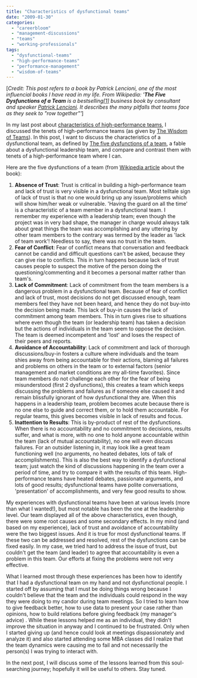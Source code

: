 ```yaml
---
title: "Characteristics of dysfunctional teams"
date: "2009-01-30"
categories: 
  - "careerbloom"
  - "management-discussions"
  - "teams"
  - "working-professionals"
tags: 
  - "dysfunctional-teams"
  - "high-performance-teams"
  - "performance-management"
  - "wisdom-of-teams"
---
```


\[_Credit: This post refers to a book by Patrick Lencioni, one of the most influencial books I have read in my life. From Wikipedia: '___**The Five Dysfunctions of a Team**_ is a bestselling[\[1\]](#cite_note-0) business book by consultant and speaker [Patrick Lencioni](/wiki/Patrick_Lencioni "Patrick Lencioni"). It describes the many pitfalls that teams face as they seek to "row together"'_\]

In my last post about [characteristics of high-performance teams](http://careermanagement.wordpress.com/2009/01/28/characteristics-of-high-performance-teams/), I discussed the tenets of high-performance teams (as given by [The Wisdom of Teams](http://www.wisdomofteams.com/)). In this post, I want to discuss the characteristics of a dysfunctional team, as defined by [The five dysfunctions of a team](http://www.tablegroup.com/books/dysfunctions/), a fable about a dysfunctional leadership team, and compare and contrast them with tenets of a high-performance team where I can.

Here are the five dysfunctions of a team (from [Wikipedia article](http://en.wikipedia.org/wiki/The_Five_Dysfunctions_of_a_Team) about the book):

1. **Absence of Trust**: Trust is critical in building a high-performance team and lack of trust is very visible in a dysfunctional team. Most telltale sign of lack of trust is that no one would bring up any issue/problems which will show him/her weak or vulnerable. 'Having the guard on all the time' is a characteristic of a team member in a dysfunctional team. I remember my experience with a leadership team; even though the project was in very bad shape, the manager in charge would always talk about great things the team was accomplishing and any uttering by other team members to the contrary was termed by the leader as 'lack of team work'! Needless to say, there was no trust in the team.
2. **Fear of Conflict**: Fear of conflict means that conversation and feedback cannot be candid and difficult questions can't be asked, because they can give rise to conflicts. This in turn happens because lack of trust causes people to suspect the motive of the person doing the questioning/commenting and it becomes a personal matter rather than team's.
3. **Lack of Commitment**: Lack of commitment from the team members is a dangerous problem in a dysfunctional team. Because of fear of conflict and lack of trust, most decisions do not get discussed enough, team members feel they have not been heard, and hence they do not buy-into the decision being made. This lack of buy-in causes the lack of commitment among team members. This in turn gives rise to situations where even though the team (or leadership team) has taken a decision but the actions of individuals in the team seem to oppose the decision. The team is deemed incompetent and 'lost' and loses the respect of their peers and reports.
4. **Avoidance of Accountability**: Lack of commitment and lack of thorough discussions/buy-in fosters a culture where individuals and the team shies away from being accountable for their actions, blaming all failures and problems on others in the team or to external factors (senior management and market conditions are my all-time favorites). Since team members do not challenge each other for the fear of being misunderstood (first 2 dysfunctions), this creates a team which keeps discussing the problems and failures as if someone else caused it and remain blissfully ignorant of how dysfunctional they are. When this happens in a leadership team, problem becomes acute because there is no one else to guide and correct them, or to hold them accountable. For regular teams, this gives becomes visible in lack of results and focus.
5. **Inattention to Results**: This is by-product of rest of the dysfunctions. When there is no accountability and no commitment to decisions, results suffer, and what is more, with no one to hold anyone accountable within the team (lack of mutual accountability), no one will even discuss failures. For an outsider listening in, it may look like a great team functioning well (no arguments, no heated debates, lots of talk of accomplishments). This is also the best way to identify a dysfunctional team; just watch the kind of discussions happening in the team over a period of time, and try to compare it with the results of this team. High-performance teams have heated debates, passionate arguments, and lots of good results; dysfunctional teams have polite conversations, 'presentation' of accomplishments, and very few good results to show.

My experiences with dysfunctional teams have been at various levels (more than what I wanted!), but most notable has been the one at the leadership level. Our team displayed all of the above characteristics, even though, there were some root causes and some secondary effects. In my mind (and based on my experience), lack of trust and avoidance of accountability were the two biggest issues. And it is true for most dysfunctional teams. If these two can be addressed and resolved, rest of the dysfunctions can be fixed easily. In my case, we tried hard to address the issue of trust, but couldn't get the team (and leader) to agree that accountability is even a problem in this team. Our efforts at fixing the problems were not very effective.

What I learned most through these experiences has been how to identify that I had a dysfunctional team on my hand and not dysfunctional people. I started off by assuming that I must be doing things wrong because I couldn't believe that the team and the individuals could respond in the way they were doing to my candor during team meetings. So I tried to learn how to give feedback better, how to use data to present your case rather than opinions, how to build relations before giving feedback (my manager's advice) . While these lessons helped me as an individual, they didn't improve the situation in anyway and I continued to be frustrated. Only when I started giving up (and hence could look at meetings dispassionately and analyze it) and also started attending some MBA classes did I realize that the team dynamics were causing me to fail and not necessarily the person(s) I was trying to interact with.

In the next post, I will discuss some of the lessons learned from this soul-searching journey; hopefully it will be useful to others. Stay tuned.
